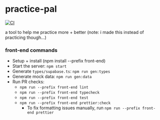 # practice-pal

[![CI](https://github.com/bradysalz/practice-pal/actions/workflows/pr.yaml/badge.svg?branch=master)](https://github.com/bradysalz/practice-pal/actions/workflows/pr.yaml)

a tool to help me practice more + better (note: i made this instead of practicing though...)

### front-end commands

-   Setup + install (npm install --prefix front-end)
-   Start the server: `npm start`
-   Generate `types/supabase.ts`: `npm run gen:types`
-   Generate mock data: `npm run gen:data`
-   Run PR checks:
    -   `npm run --prefix front-end lint`
    -   `npm run --prefix front-end typecheck`
    -   `npm run --prefix front-end test`
    -   `npm run --prefix front-end prettier:check`
        -   To fix formatting issues manually, run `npm run --prefix front-end prettier`
